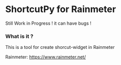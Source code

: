 # ShortcutPy for Rainmeter
Still Work in Progress ! it can have bugs ! 

### What is it ?
This is a tool for create shorcut-widget in Rainmeter

Rainmeter: https://www.rainmeter.net/
